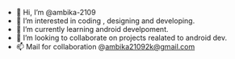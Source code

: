 - 👋 Hi, I’m @ambika-2109
- 👀 I’m interested in coding , designing and developing.
- 🌱 I’m currently learning android develpoment.
- 💞️ I’m looking to collaborate on projects realated to android dev.
- 📫 Mail for collaboration @ambika21092k@gmail.com

<!---
ambika-2109/ambika-2109 is a ✨ special ✨ repository because its `README.md` (this file) appears on your GitHub profile.
You can click the Preview link to take a look at your changes.
--->
